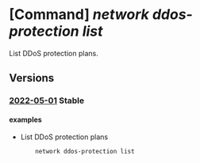 # [Command] _network ddos-protection list_

List DDoS protection plans.

## Versions

### [2022-05-01](/Resources/mgmt-plane/L3N1YnNjcmlwdGlvbnMve30vcHJvdmlkZXJzL21pY3Jvc29mdC5uZXR3b3JrL2Rkb3Nwcm90ZWN0aW9ucGxhbnM=/2022-05-01.xml) **Stable**

<!-- mgmt-plane /subscriptions/{}/providers/microsoft.network/ddosprotectionplans 2022-05-01 -->
<!-- mgmt-plane /subscriptions/{}/resourcegroups/{}/providers/microsoft.network/ddosprotectionplans 2022-05-01 -->

#### examples

- List DDoS protection plans
    ```bash
        network ddos-protection list
    ```
